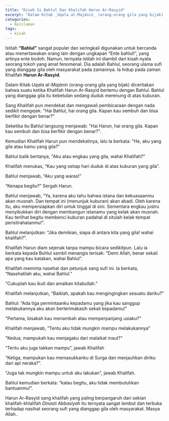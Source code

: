 ```yaml
---
title: "Kisah Si Bahlul Dan Khalifah Harun Ar-Rasyid"
excerpt: "Dalam Kitab _Uqala al-Majànin_ (orang-orang gila yang bijak) diceritakan bahwa suatu ketika Khalifah Harun Ar-Rasyid bertemu dengan Bahlul. Bahlul yang dianggap gila itu kebetulan sedang duduk merenung di atas kuburan."
categories:
  - Keislaman
tags:
  - kisah
---
```


Istilah **“Bahlul”** sangat populer dan seringkali digunakan untuk bercanda atau menertawakan orang lain dengan ungkapan “Ente bahlul!”, yang artinya ente bodoh. Namun, ternyata istilah ini diambil dari kisah nyata seorang tokoh yang amat fenomenal. Dia adalah Bahlul, seorang ulama sufi yang dianggap gila oleh masyarakat pada zamannya. Ia hidup pada zaman Khalifah **Harun Ar-Rasyid**.

Dalam Kitab _Uqala al-Majànin_ (orang-orang gila yang bijak) diceritakan bahwa suatu ketika Khalifah Harun Ar-Rasyid bertemu dengan Bahlul. Bahlul yang dianggap gila itu kebetulan sedang duduk merenung di atas kuburan.

Sang Khalifah pun mendekat dan mengawali pembicaraan dengan nada sedikit mengejek. "Hai Bahlul, hai orang gila. Kapan kau sembuh dan bisa berfikir dengan benar?"

Seketika itu Bahlul langsung menjawab: "Hai Harun, hai orang gila. Kapan kau sembuh dan bisa berfikir dengan benar?".

Kemudian Khalifah Harun pun mendekatinya, lalu Ia berkata: "He, aku yang gila atau kamu yang gila?"

Bahlul balik bertanya, "Aku atau engkau yang gila, wahai Khalifah?"

Khalifah menukas, “Kau yang setiap hari duduk di atas kuburan yang gila”.

Bahlul menjawab, “Aku yang waras!”

“Kenapa begitu?” Sergah Harun.

Bahlul menjawab, “Ya, karena aku tahu bahwa istana dan kekuasaanmu akan musnah. Dan tempat ini (menunjuk kuburan) akan abadi. Oleh karena itu, aku mempersiapkan diri untuk tinggal di sini. Sementara engkau justru menyibukkan diri dengan membangun istanamu yang kelak akan musnah. Kau terlihat begitu membenci kuburan padahal di situlah kelak tempat peristirahatanmu!”.

Bahlul melanjutkan: “Jika demikian, siapa di antara kita yang gila! wahai khalifah?”.

Khalifah Harun diam sejenak tanpa mampu bicara sedikitpun. Lalu ia berkata kepada Buhlul sambil menangis terisak: “Demi Allah, benar sekali apa yang kau katakan, wahai Bahlul”.

Khalifah meminta nasehat dan petunjuk sang sufi ini. Ia berkata, “Nasehatilah aku, wahai Bahlul.”

“Cukuplah kau ikuti dan amalkan kitabullah.”

Khalifah melanjutkan, “Baiklah, apakah kau mengingingkan sesuatu dariku?”

Bahlul: “Ada tiga permintaanku kepadamu yang jika kau sanggup melakukannya aku akan berterimakasih sekali kepadamu!”

"Pertama, bisakah kau menambah atau memperpanjang usiaku?"

Khalifah menjawab, “Tentu aku tidak mungkin mampu melakukannya”

"Kedua, mampukah kau menjagaku dari malaikat maut?"

“Tentu aku juga takkan mampu”, jawab Khalifah

“Ketiga, mampukan kau memasukkanku di Surga dan menjauhkan diriku dari api neraka?”.

“Juga tak mungkin mampu untuk aku lakukan", jawab Khalifah.

Bahlul kemudian berkata: “kalau begitu, aku tidak membutuhkan bantuanmu!”.

Harun Ar-Rasyid sang khalifah yang paling berpangaruh dari sekian khalifah-khlalifah _Dinasti Abbasiyah_ itu ternyata sangat lembut dan terbuka terhadap nasihat seorang sufi yang dianggap gila oleh masyarakat. Masya Allah..
